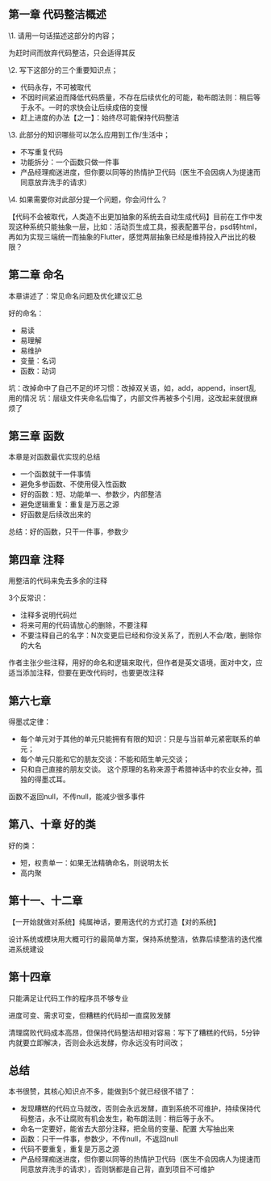 ## 第一章 代码整洁概述
\1. 请用一句话描述这部分的内容；

为赶时间而放弃代码整洁，只会适得其反

\2. 写下这部分的三个重要知识点；

- 代码永存，不可被取代
- 不因时间紧迫而降低代码质量，不存在后续优化的可能，勒布朗法则：稍后等于永不。一时的求快会让后续成倍的变慢
- 赶上进度的办法【之一】：始终尽可能保持代码整洁

\3. 此部分的知识哪些可以怎么应用到工作/生活中；

- 不写重复代码
- 功能拆分：一个函数只做一件事
- 产品经理痴迷进度，但你要以同等的热情护卫代码（医生不会因病人为提速而同意放弃洗手的请求）

\4. 如果需要你对此部分提一个问题，你会问什么？

【代码不会被取代，人类造不出更加抽象的系统去自动生成代码】目前在工作中发现这种系统只能抽象一层，比如：活动页生成工具，报表配置平台，psd转html，再如为实现三端统一而抽象的Flutter，感觉两层抽象已经是维持投入产出比的极限？

## 第二章 命名
本章讲述了：常见命名问题及优化建议汇总

好的命名：
- 易读
- 易理解
- 易维护
- 变量：名词
- 函数：动词

坑：改掉命中了自己不足的坏习惯：改掉双关语，如，add，append，insert乱用的情况
坑：层级文件夹命名后悔了，内部文件再被多个引用，这改起来就很麻烦了

## 第三章 函数
本章是对函数最优实现的总结

- 一个函数就干一件事情
- 避免多参函数、不使用侵入性函数
- 好的函数：短、功能单一、参数少，内部整洁
- 避免逻辑重复：重复是万恶之源
- 好函数是后续改出来的

总结：好的函数，只干一件事，参数少

## 第四章 注释

用整洁的代码来免去多余的注释

3个反常识：
- 注释多说明代码烂
- 将来可用的代码请放心的删除，不要注释
- 不要注释自己的名字：N次变更后已经和你没关系了，而别人不会/敢，删除你的大名

作者主张少些注释，用好的命名和逻辑来取代，但作者是英文语境，面对中文，应适当添加注释，但要在更改代码时，也要更改注释

## 第六七章 

得墨忒定律：

- 每个单元对于其他的单元只能拥有有限的知识：只是与当前单元紧密联系的单元；
- 每个单元只能和它的朋友交谈：不能和陌生单元交谈；
- 只和自己直接的朋友交谈。
这个原理的名称来源于希腊神话中的农业女神，孤独的得墨忒耳。

函数不返回null，不传null，能减少很多事件

## 第八、十章 好的类

好的类：
- 短，权责单一：如果无法精确命名，则说明太长
- 高内聚

## 第十一、十二章 
【一开始就做对系统】纯属神话，要用迭代的方式打造【对的系统】

设计系统或模块用大概可行的最简单方案，保持系统整洁，依靠后续整洁的迭代推进系统建设

## 第十四章

只能满足让代码工作的程序员不够专业

进度可变、需求可变，但糟糕的代码却一直腐败发酵

清理腐败代码成本高昂，但保持代码整洁却相对容易：写下了糟糕的代码，5分钟内就要立即解决，否则会永远发酵，你永远没有时间改；

## 总结

本书很赞，其核心知识点不多，能做到5个就已经很不错了：

- 发现糟糕的代码立马就改，否则会永远发酵，直到系统不可维护，持续保持代码整洁，永不让腐败有机会发生，勒布朗法则：稍后等于永不。
- 命名一定要好，能省去大部分注释，把全局的变量、配置 大写抽出来
- 函数：只干一件事，参数少，不传null，不返回null
- 代码不要重复，重复是万恶之源
- 产品经理痴迷进度，但你要以同等的热情护卫代码（医生不会因病人为提速而同意放弃洗手的请求），否则锅都是自己背，直到项目不可维护
